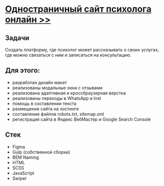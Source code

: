 # [Одностраничный сайт психолога онлайн >>](https://efremandre.github.io/mpsychologist/dist/)

## Задачи
Создать платформу, где психолог может рассказывать о своих услугах, где можно связаться с ним и записаться на консультацию.

## Для этого:
* разработан дизайн макет
* реализованы модальные окна с отзывами
* реализована адаптивная и кроссбраузерная верстка
* реализованы переходы в WhatsApp и Inst
* помощь в составлении текста
* размещение сайта на хостинге
* составление файлов robots.txt, sitemap.xml
* регистрация сайта в Яндекс ВебМастер и Google Search Console



## Стек
* Figma
* Gulp (собственной сборки)
* BEM Naming
* HTML
* SCSS
* JavaScript
* Swiper